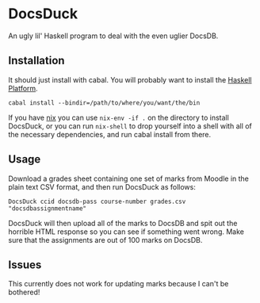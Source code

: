 DocsDuck
=========

An ugly lil' Haskell program to deal with the even uglier DocsDB.

Installation
------------

It should just install with cabal. You will probably want to install
the [Haskell Platform](https://www.haskell.org/platform/).

    cabal install --bindir=/path/to/where/you/want/the/bin

If you have [nix](http://nixos.org/nix/) you can use `nix-env -if .` on the directory to install DocsDuck, or you can run `nix-shell` to drop yourself into a shell with all of the necessary dependencies, and run cabal install from there.

Usage
-----

Download a grades sheet containing one set of marks from Moodle in the plain text CSV format, and then run DocsDuck as follows:

    DocsDuck ccid docsdb-pass course-number grades.csv "docsdbassignmentname"

DocsDuck will then upload all of the marks to DocsDB and spit out the horrible HTML response so you can see if something went wrong. Make sure that the assignments are out of 100 marks on DocsDB.

Issues
------

This currently does not work for updating marks because I can't be bothered!
